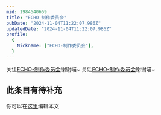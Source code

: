 ```yaml
---
mid: 1984540669
title: "ECHO-制作委员会"
pubDate: "2024-11-04T11:22:07.986Z"
updatedDate: "2024-11-04T11:22:07.986Z"
profile:
  {
    Nickname: ["ECHO-制作委员会"],
  }
---
```


关注[ECHO-制作委员会](https://space.bilibili.com/1984540669)谢谢喵~ 关注[ECHO-制作委员会](https://space.bilibili.com/1984540669)谢谢喵~

## 此条目有待补充
你可以在[这里](https://github.com/Yuhanawa/VTuber.ICU/edit/master/src/content/v/ECHO-制作委员会/index.md)编辑本文
